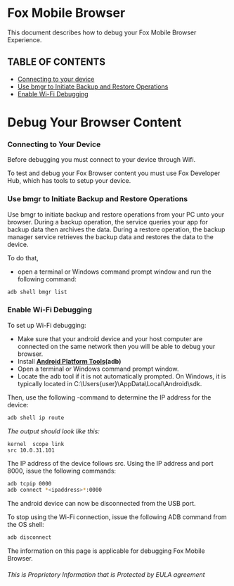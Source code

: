 # Fox Mobile Browser
This document describes how to debug your Fox Mobile Browser Experience. 

## TABLE OF CONTENTS

- [Connecting to your device](###connecting-to-your-device)
- [Use bmgr to Initiate Backup and Restore Operations](###use-bgmr-to-initiate-backup-and-restore-operation)
- [Enable Wi-Fi Debugging](###enable-wifi-debugging)

# Debug Your Browser Content

### Connecting to Your Device

Before debugging you must connect to your device through Wifi.

To test and debug your Fox Browser content you must use Fox Developer Hub, which has tools to setup your device.

### Use bmgr to Initiate Backup and Restore Operations
Use bmgr to initiate backup and restore operations from your PC unto your browser. During a backup operation, the service queries your app for backup data then archives the data. During a restore operation, the backup manager service retrieves the backup data and restores the data to the device.

To do that,
- open a terminal or Windows command prompt window and run the following command: 

```sh
adb shell bmgr list 
```

### Enable Wi-Fi Debugging

To set up Wi-Fi debugging:

- Make sure that your android device and your host computer are connected on the same network then you will be able to debug your browser.
- Install **[Android Platform Tools](https://developer.android.com/studio/command-line/adb)(adb)**
- Open a terminal or Windows command prompt window.
- Locate the adb tool if it is not automatically prompted. On Windows, it is typically located in C:\Users\{user}\AppData\Local\Android\sdk. 

Then, use the following -command to determine the IP address for the device:
```sh
adb shell ip route
```
*The output should look like this:*

```10.0.30.0/20 dev wlan0
kernel  scope link  
src 10.0.31.101
```

The IP address of the device follows src. Using the IP address and port 8000, issue the following commands:

```sh
adb tcpip 0000
adb connect *<ipaddress>*:0000
```

The android device can now be disconnected from the USB port. 

To stop using the Wi-Fi connection, issue the following ADB command from the OS shell:
 
``` sh
adb disconnect
```

The information on this page is applicable for debugging Fox Mobile Browser.
  
 ###### This is Proprietory Information that is Protected by EULA agreement
